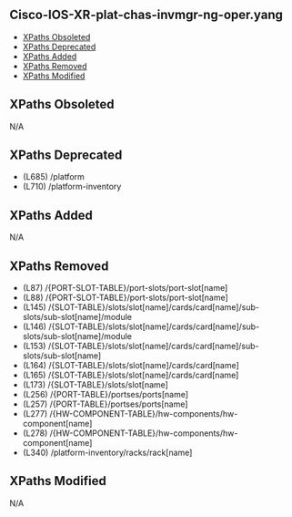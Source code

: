 ## Cisco-IOS-XR-plat-chas-invmgr-ng-oper.yang

- [XPaths Obsoleted](#xpaths-obsoleted)
- [XPaths Deprecated](#xpaths-deprecated)
- [XPaths Added](#xpaths-added)
- [XPaths Removed](#xpaths-removed)
- [XPaths Modified](#xpaths-modified)

## XPaths Obsoleted

N/A

## XPaths Deprecated

- (L685)	/platform
- (L710)	/platform-inventory

## XPaths Added

N/A

## XPaths Removed

- (L87)	/{PORT-SLOT-TABLE}/port-slots/port-slot[name]
- (L88)	/{PORT-SLOT-TABLE}/port-slots/port-slot[name]
- (L145)	/{SLOT-TABLE}/slots/slot[name]/cards/card[name]/sub-slots/sub-slot[name]/module
- (L146)	/{SLOT-TABLE}/slots/slot[name]/cards/card[name]/sub-slots/sub-slot[name]/module
- (L153)	/{SLOT-TABLE}/slots/slot[name]/cards/card[name]/sub-slots/sub-slot[name]
- (L164)	/{SLOT-TABLE}/slots/slot[name]/cards/card[name]
- (L165)	/{SLOT-TABLE}/slots/slot[name]/cards/card[name]
- (L173)	/{SLOT-TABLE}/slots/slot[name]
- (L256)	/{PORT-TABLE}/portses/ports[name]
- (L257)	/{PORT-TABLE}/portses/ports[name]
- (L277)	/{HW-COMPONENT-TABLE}/hw-components/hw-component[name]
- (L278)	/{HW-COMPONENT-TABLE}/hw-components/hw-component[name]
- (L340)	/platform-inventory/racks/rack[name]

## XPaths Modified

N/A

